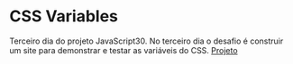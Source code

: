 # CSS Variables
Terceiro dia do projeto JavaScript30. 
No terceiro dia o desafio é construir um site para demonstrar e testar as variáveis do CSS.
<a href="https://ana-cassia-invernizzi.github.io/css-variables/">Projeto</a>
